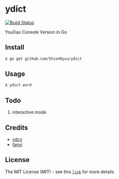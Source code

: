 # ydict

[![Build Status](https://travis-ci.org/ShionRyuu/ydict.svg?branch=master)](https://travis-ci.org/ShionRyuu/ydict)

YouDao Console Version in Go

## Install

```bash
$ go get github.com/ShionRyuu/ydict
```

## Usage

```bash
$ ydict word
```

## Todo

1. interactive mode

## Credits

 * [ydcv](https://github.com/felixonmars/ydcv)
 * [fanyi](https://github.com/afc163/fanyi)

## License

The MIT License (MIT) - see this [`link`](http://shionryuu.mit-license.org/) for more details
